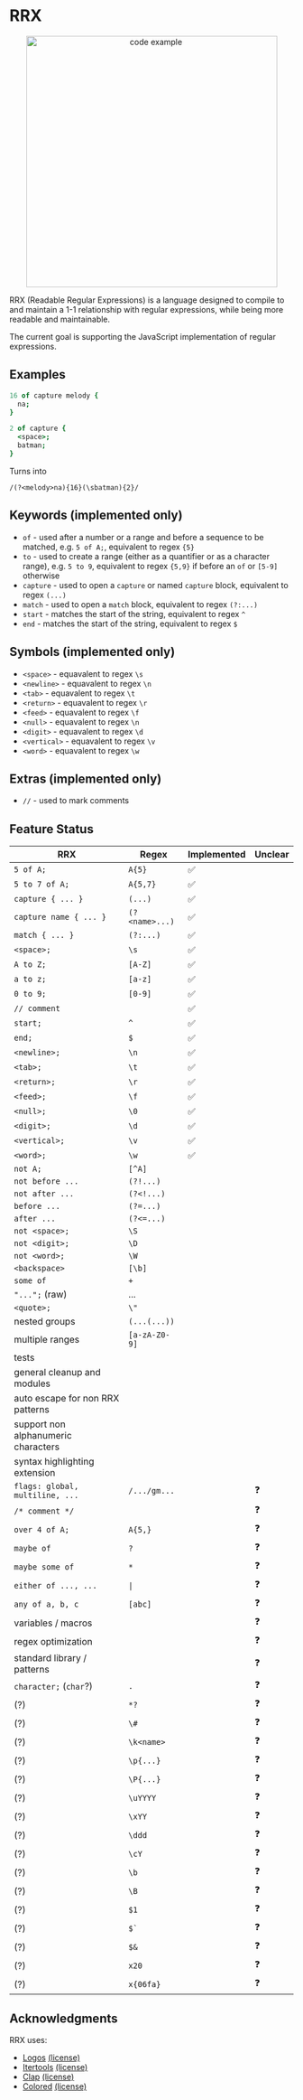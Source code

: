# RRX

<p align="center">
  <img alt="code example" src="https://user-images.githubusercontent.com/14347895/153910592-8a25c713-82f8-4fb4-ba89-073f517f0a3d.png" width="445px" style="">
</p>

RRX (Readable Regular Expressions) is a language designed to compile to and maintain a 1-1 relationship with regular expressions, while being more readable and maintainable.

The current goal is supporting the JavaScript implementation of regular expressions.

## Examples

```coffeescript
16 of capture melody {
  na;
}

2 of capture {
  <space>;
  batman;
}
```

Turns into

```regex
/(?<melody>na){16}(\sbatman){2}/
```

## Keywords (implemented only)

- `of` - used after a number or a range and before a sequence to be matched, e.g. `5 of A;`, equivalent to regex `{5}`
- `to` - used to create a range (either as a quantifier or as a character range), e.g. `5 to 9`, equivalent to regex `{5,9}` if before an `of` or `[5-9]` otherwise
- `capture` - used to open a `capture` or named `capture` block, equivalent to regex `(...)`
- `match` - used to open a `match` block, equivalent to regex `(?:...)`
- `start` - matches the start of the string, equivalent to regex `^`
- `end` - matches the start of the string, equivalent to regex `$`

## Symbols (implemented only)

- `<space>` - equavalent to regex `\s`
- `<newline>` - equavalent to regex `\n`
- `<tab>` - equavalent to regex `\t`
- `<return>` - equavalent to regex `\r`
- `<feed>` - equavalent to regex `\f`
- `<null>` - equavalent to regex `\n`
- `<digit>` - equavalent to regex `\d`
- `<vertical>` - equavalent to regex `\v`
- `<word>` - equavalent to regex `\w`

## Extras (implemented only)

- `//` - used to mark comments

## Feature Status

| RRX                                 | Regex                 | Implemented | Unclear      |
| ----------------------------------- | --------------------- | ----------- | ------------ |
| `5 of A;`                           | `A{5}`                | ✅          |              |
| `5 to 7 of A;`                      | `A{5,7}`              | ✅          |              |
| `capture { ... }`                   | `(...)`               | ✅          |              |
| `capture name { ... }`              | `(?<name>...)`        | ✅          |              |
| `match { ... }`                     | `(?:...)`             | ✅          |              |
| `<space>;`                          | `\s`                  | ✅          |              |
| `A to Z;`                           | `[A-Z]`               | ✅          |              |
| `a to z;`                           | `[a-z]`               | ✅          |              |
| `0 to 9;`                           | `[0-9]`               | ✅          |              |
| `// comment`                        |                       | ✅          |              |
| `start;`                            | `^`                   | ✅          |              |
| `end;`                              | `$`                   | ✅          |              |
| `<newline>;`                        | `\n`                  | ✅          |              |
| `<tab>;`                            | `\t`                  | ✅          |              |
| `<return>;`                         | `\r`                  | ✅          |              |
| `<feed>;`                           | `\f`                  | ✅          |              |
| `<null>;`                           | `\0`                  | ✅          |              |
| `<digit>;`                          | `\d`                  | ✅          |              |
| `<vertical>;`                       | `\v`                  | ✅          |              |
| `<word>;`                           | `\w`                  | ✅          |              |
| `not A;`                            | `[^A]`                |             |              |
| `not before ...`                    | `(?!...)`             |             |              |
| `not after ...`                     | `(?<!...)`            |             |              |
| `before ...`                        | `(?=...)`             |             |              |
| `after ...`                         | `(?<=...)`            |             |              |
| `not <space>;`                      | `\S`                  |             |              |
| `not <digit>;`                      | `\D`                  |             |              |
| `not <word>;`                       | `\W`                  |             |              |
| `<backspace>`                       | `[\b]`                |             |              |
| `some of`                           | `+`                   |             |              |
| `"...";` (raw)                      | ...                   |             |              |
| `<quote>;`                          | `\"`                  |             |              |
| nested groups                       | `(...(...))`          |             |              |
| multiple ranges                     | `[a-zA-Z0-9]`         |             |              |
| tests                               |                       |             |              |
| general cleanup and modules         |                       |             |              |
| auto escape for non RRX patterns    |                       |             |              |
| support non alphanumeric characters |                       |             |              |
| syntax highlighting extension       |                       |             |              |
| `flags: global, multiline, ...`     | `/.../gm...`          |             | ❓           |
| `/* comment */`                     |                       |             | ❓           |
| `over 4 of A;`                      | `A{5,}`               |             | ❓           |
| `maybe of`                          | `?`                   |             | ❓           |
| `maybe some of`                     | `*`                   |             | ❓           |
| `either of ..., ...`                | `\|`                  |             | ❓           |
| `any of a, b, c`                    | `[abc]`               |             | ❓           |
| variables / macros                  |                       |             | ❓           |
| regex optimization                  |                       |             | ❓           |
| standard library / patterns         |                       |             | ❓           |
| `character;` (`char`?)              | `.`                   |             | ❓           |
| (?)                                 | `*?`                  |             | ❓           |
| (?)                                 | `\#`                  |             | ❓           |
| (?)                                 | `\k<name>`            |             | ❓           |
| (?)                                 | `\p{...}`             |             | ❓           |
| (?)                                 | `\P{...}`             |             | ❓           |
| (?)                                 | `\uYYYY`              |             | ❓           |
| (?)                                 | `\xYY`                |             | ❓           |
| (?)                                 | `\ddd`                |             | ❓           |
| (?)                                 | `\cY`                 |             | ❓           |
| (?)                                 | `\b`                  |             | ❓           |
| (?)                                 | `\B`                  |             | ❓           |
| (?)                                 | `$1`                  |             | ❓           |
| (?)                                 | <code>$`</code>       |             | ❓           |
| (?)                                 | `$&`                  |             | ❓           |
| (?)                                 | `x20`                 |             | ❓           |
| (?)                                 | `x{06fa}`             |             | ❓           |

## Acknowledgments

RRX uses:

- [Logos](https://github.com/maciejhirsz/logos) [(license)](https://github.com/maciejhirsz/logos/blob/master/LICENSE-MIT)
- [Itertools](https://github.com/rust-itertools/itertools) [(license)](https://github.com/rust-itertools/itertools/blob/master/LICENSE-MIT)
- [Clap](https://github.com/clap-rs/clap) [(license)](https://github.com/clap-rs/clap/blob/master/LICENSE-MIT)
- [Colored](https://github.com/mackwic/colored) [(license)](https://github.com/mackwic/colored/blob/master/LICENSE)
